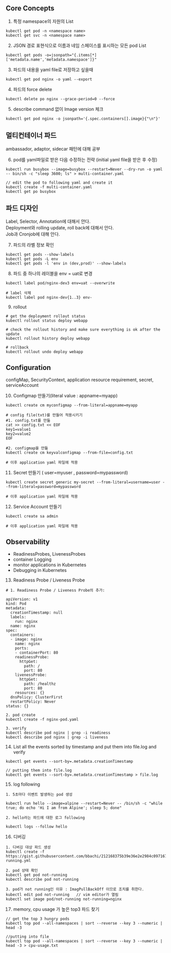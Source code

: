 
## Core Concepts

1. 특정 namespace의 자원의 List
~~~
kubectl get pod -n <namespace name>
kubectl get svc -n <namespace name>
~~~

2. JSON 경로 표현식으로 이름과 네임 스페이스를 표시하는 모든 pod List
~~~
kubectl get pods -o=jsonpath="{.items[*]['metadata.name','metadata.namespace']}"
~~~

3. 파드의 내용을 yaml file로 저장하고 싶을때
~~~
kubectl get pod nginx -o yaml --export
~~~

4. 파드의 force delete
~~~
kubectl delete po nginx --grace-period=0 --force
~~~

5. describe command 없이 Image version 체크
~~~
kubectl get pod nginx -o jsonpath='{.spec.containers[].image}{"\n"}'
~~~

## 멀티컨테이너 파드
ambassador, adaptor, sidecar 패턴에 대해 공부  

6. pod를 yaml파일로 받은 다음 수정하는 전략 (initial yaml file을 받은 후 수정)
~~~
kubectl run busybox --image=busybox --restart=Never --dry-run -o yaml -- bin/sh -c "sleep 3600; ls" > multi-container.yaml

// edit the pod to following yaml and create it
kubectl create -f multi-container.yaml
kubectl get po busybox
~~~

## 파드 디자인
Label, Selector, Annotation에 대해서 안다.  
Deployment와 rolling update, roll back에 대해서 안다.  
Job과 Cronjob에 대해 안다.  

7. 파드의 라벨 정보 확인
~~~
kubectl get pods --show-labels
kubectl get pods -L env
kubectl get pods -l 'env in (dev,prod)' --show-labels
~~~

8. 파드 중 하나의 레이블을 env = uat로 변경
~~~
kubectl label pod/nginx-dev3 env=uat --overwrite

# label 삭제
kubectl label pod nginx-dev{1..3} env-
~~~

9. rollout
~~~
# get the deployment rollout status
kubectl rollout status deploy webapp

# check the rollout history and make sure everything is ok after the update
kubectl rollout history deploy webapp

# rollback
kubectl rollout undo deploy webapp
~~~

## Configuration
configMap, SecurityContext, application resource requirement, secret, serviceAccount  

10. Configmap 만들기(literal value : appname=myapp)
~~~
kubectl create cm myconfigmap --from-literal=appname=myapp

# config file(txt)를 만들어 적용시키기
#1. config.txt를 만듦
cat >> config.txt << EOF
key1=value1
key2=value2
EOF

#2. configmap을 만듦
kubectl create cm keyvalconfigmap --from-file=config.txt

# 이후 application yaml 파일에 적용
~~~


11. Secret 만들기 ( user=myuser , password=mypassword)
~~~
kubectl create secret generic my-secret --from-literal=username=user --from-literal=password=mypassword

# 이후 application yaml 파일에 적용
~~~

12. Service Account 만들기
~~~
kubectl create sa admin

# 이후 application yaml 파일에 적용
~~~

## Observability
* ReadinessProbes, LivenessProbes
* container Logging
* monitor applications in Kubernetes
* Debugging in Kubernetes

13. Readiness Probe / Liveness Probe
~~~
# 1. Readiness Probe / Liveness Probe의 추가: 

apiVersion: v1
kind: Pod
metadata:
  creationTimestamp: null
  labels:
    run: nginx
  name: nginx
spec:
  containers:
  - image: nginx
    name: nginx
    ports:
    - containerPort: 80
    readinessProbe:
      httpGet:
        path: /
        port: 80
    livenessProbe:
      httpGet:
        path: /healthz
        port: 80
    resources: {}
  dnsPolicy: ClusterFirst
  restartPolicy: Never
status: {}

2. pod create
kubectl create -f nginx-pod.yaml

3. verify
kubectl describe pod nginx | grep -i readiness
kubectl describe pod nginx | grep -i liveness

~~~

14. List all the events sorted by timestamp and put them into file.log and verify
~~~
kubectl get events --sort-by=.metadata.creationTimestamp

// putting them into file.log
kubectl get events --sort-by=.metadata.creationTimestamp > file.log
~~~

15. log following
~~~
1. 5초마다 이벤트 발생하는 pod 생성

kubectl run hello --image=alpine --restart=Never -- /bin/sh -c "while true; do echo 'Hi I am from Alpine'; sleep 5; done"

2. hello라는 파드에 대한 로그 following

kubectl logs --follow hello
~~~

16. 디버깅
~~~
1. 디버깅 대상 파드 생성
kubectl create -f 
https://gist.githubusercontent.com/bbachi/212168375b39e36e2e2984c097167b00/raw/1fd63509c3ae3a3d3da844640fb4cca744543c1c/not-running.yml

2. pod 상태 확인
kubectl get pod not-running
kubectl describe pod not-running

3. pod가 not running인 이유 : ImagPullBackOff 이므로 조치를 취한다.
kubectl edit pod not-running   // vim editor가 열림
kubectl set image pod/not-running not-running=nginx
~~~

17. memory, cpu usage 가 높은 top3 파드 찾기
~~~
// get the top 3 hungry pods
kubectl top pod --all-namespaces | sort --reverse --key 3 --numeric | head -3

//putting into file
kubectl top pod --all-namespaces | sort --reverse --key 3 --numeric | head -3 > cpu-usage.txt
~~~





